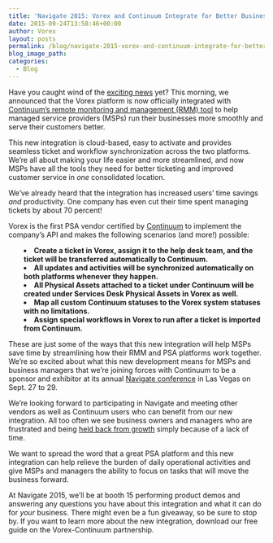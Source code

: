 ```yaml
---
title: 'Navigate 2015: Vorex and Continuum Integrate for Better Business Workflows and Customer Service'
date: 2015-09-24T13:58:46+00:00
author: Vorex
layout: posts
permalink: /blog/navigate-2015-vorex-and-continuum-integrate-for-better-business-workflows-and-customer-service/
blog_image_path:
categories:
  - Blog
---
```

Have you caught wind of the [exciting news](http://www.vorex.com/media/vorex-and-continuum-launch-platform-integration-to-streamline-ticketing-and-workflows-for-increased-time-savings-and-productivity/) yet? This morning, we announced that the Vorex platform is now officially integrated with [Continuum&#8217;s remote monitoring and management (RMM) tool](http://www.continuum.net/solutions) to help managed service providers (MSPs) run their businesses more smoothly and serve their customers better.<!--more-->

This new integration is cloud-based, easy to activate and provides seamless ticket and workflow synchronization across the two platforms. We&#8217;re all about making your life easier and more streamlined, and now MSPs have all the tools they need for better ticketing and improved customer service in _one_ consolidated location.

We&#8217;ve already heard that the integration has increased users&#8217; time savings _and_ productivity. One company has even cut their time spent managing tickets by about 70 percent!

Vorex is the first PSA vendor certified by [Continuum](http://www.continuum.net/) to implement the company&#8217;s API and makes the following scenarios (and more!) possible:

<li style="padding-left: 30px;">
  <strong>Create a ticket in Vorex, assign it to the help desk team, and the ticket will be transferred automatically to Continuum.</strong>
</li>
<li style="padding-left: 30px;">
  <strong>All updates and activities will be synchronized automatically on both platforms whenever they happen.</strong>
</li>
<li style="padding-left: 30px;">
  <strong>All Physical Assets attached to a ticket under Continuum will be created under Services Desk Physical Assets in Vorex as well.</strong>
</li>
<li style="padding-left: 30px;">
  <strong>Map all custom Continuum statuses to the Vorex system statuses with no limitations.</strong>
</li>
<li style="padding-left: 30px;">
  <strong>Assign special workflows in Vorex to run after a ticket is imported from Continuum.</strong>
</li>

These are just some of the ways that this new integration will help MSPs save time by streamlining how their RMM and PSA platforms work together. We&#8217;re so excited about what this new development means for MSPs and business managers that we&#8217;re joining forces with Continuum to be a sponsor and exhibitor at its annual [Navigate conference](http://www.continuum.net/navigate2015) in Las Vegas on Sept. 27 to 29.

We&#8217;re looking forward to participating in Navigate and meeting other vendors as well as Continuum users who can benefit from our new integration. All too often we see business owners and managers who are frustrated and being [held back from growth](http://vorex.hs-sites.com/the-msp-growth-problem-how-to-surpass-industry-expectations?__hstc=100746398.bd88e146958c2246c94c33026b36c13e.1421778420298.1442499482125.1442514549861.184&__hssc=100746398.4.1442514549861&__hsfp=2117633929) simply because of a lack of time.

We want to spread the word that a great PSA platform and this new integration can help relieve the burden of daily operational activities and give MSPs and managers the ability to focus on tasks that will move the business forward.

At Navigate 2015, we&#8217;ll be at booth 15 performing product demos and answering any questions you have about this integration and what it can do for _your_ business. There might even be a fun giveaway, so be sure to stop by. If you want to learn more about the new integration, download our free guide on the Vorex-Continuum partnership.
